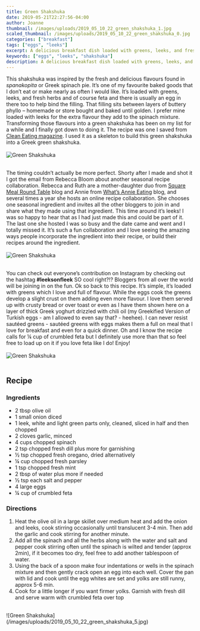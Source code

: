 ```yaml
---
title: Green Shakshuka
date: 2019-05-21T22:27:56-04:00
author: Joanne
thumbnail: /images/uploads/2019_05_10_22_green_shakshuka_1.jpg
scaled_thumbnail: /images/uploads/2019_05_10_22_green_shakshuka_0.jpg
categories: ["breakfast"]
tags: ["eggs", "leeks"]
excerpt: A delicious breakfast dish loaded with greens, leeks, and fresh herbs and of course feta
keywords: ["eggs", "leeks", "shakshuka"]
description: A delicious breakfast dish loaded with greens, leeks, and fresh herbs and of course feta
---
```


This shakshuka was inspired by the fresh and delicious flavours found in _spanakopita_ or Greek spinach pie. It’s one of my favourite baked goods that I don’t eat or make nearly as often I would like. It’s loaded with greens, leeks, and fresh herbs and of course feta and there is usually an egg in there too to help bind the filling. That filling sits between layers of buttery phyllo – homemade or store bought and baked until golden. I prefer mine loaded with leeks for the extra flavour they add to the spinach mixture. Transforming those flavours into a green shakshuka has been on my list for a while and I finally got down to doing it. The recipe was one I saved from <span class="highlight"><a rel="nofollow" href="https://www.cleaneatingmag.com">Clean Eating magazine</a></span>. I used it as a skeleton to build this green shakshuka into a Greek green shakshuka.
</br>
</br>
![Green Shakshuka](/images/uploads/2019_05_10_22_green_shakshuka_2.jpg)
</br>
</br>

The timing couldn’t actually be more perfect. Shorty after I made and shot it I got the email from Rebecca Bloom about another seasonal recipe collaboration. Rebecca and Ruth are a mother-daughter duo from <span class="highlight"><a rel="nofollow" href="http://www.squaremealroundtable.com">Square Meal Round Table</a></span> blog and Annie from <span class="highlight"><a rel="nofollow" href="http://whatannieseating.com">What’s Annie Eating</a></span> blog, and several times a year she hosts an online recipe collaboration. She chooses one seasonal ingredient and invites all the other bloggers to join in and share what they made using that ingredient. This time around it’s leeks! I was so happy to hear that as I had just made this and could be part of it. The last one she hosted I was so busy and the date came and went and I totally missed it. It’s such a fun collaboration and I love seeing the amazing ways people incorporate the ingredient into their recipe, or build their recipes around the ingredient.
</br>
</br>
![Green Shakshuka](/images/uploads/2019_05_10_22_green_shakshuka_3.jpg)
</br>
</br>

You can check out everyone’s contribution on Instagram by checking out the hashtag __#leeksonfleek__ SO cool right?!? Bloggers from all over the world will be joining in on the fun. Ok so back to this recipe.  It’s simple, it’s loaded with greens which I love and full of flavour. While the eggs cook the greens develop a slight crust on them adding even more flavour. I love them served up with crusty bread or over toast or even as I have them shown here on a layer of thick Greek yoghurt drizzled with chili oil (my Greekified Version of Turkish eggs - am I allowed to even say that? - heehee). I can never resist sautéed greens - sautéed greens with eggs makes them a full on meal that I love for breakfast and even for a quick dinner. Oh and I know the recipe calls for &frac14; cup of crumbled feta but I definitely use more than that so feel free to load up on it if you love feta like I do! Enjoy!
</br>
</br>
![Green Shakshuka](/images/uploads/2019_05_10_22_green_shakshuka_4.jpg)
</br>
</br>

## Recipe
### Ingredients

* <span itemprop="ingredients">2 tbsp olive oil </span>
* <span itemprop="ingredients">1 small onion diced </span>
* <span itemprop="ingredients">1 leek, white and light green parts only, cleaned, sliced in half and then chopped </span>
* <span itemprop="ingredients">2 cloves garlic, minced </span>
* <span itemprop="ingredients">4 cups chopped spinach</span>
* <span itemprop="ingredients">2 tsp chopped fresh dill plus more for garnishing </span>
* <span itemprop="ingredients">&frac12; tsp chopped fresh oregano, dried alternatively </span>
* <span itemprop="ingredients">&frac14; cup chopped fresh parsley </span>
* <span itemprop="ingredients">1 tsp chopped fresh mint </span>
* <span itemprop="ingredients">2 tbsp of water plus more if needed </span>
* <span itemprop="ingredients">&frac12; tsp each salt and pepper </span>
* <span itemprop="ingredients">4 large eggs </span>
* <span itemprop="ingredients">&frac14; cup of crumbled feta </span>

### Directions 

1. Heat the olive oil in a large skillet over medium heat and add the onion and leeks, cook stirring occasionally until translucent 3-4 min. Then add the garlic and cook stirring for another minute. 
2. Add all the spinach and all the herbs along with the water and salt and pepper cook stirring often until the spinach is wilted and tender (approx 2min), if it becomes too dry, feel free to add another tablespoon of water. 
3. Using the back of a spoon make four indentations or wells in the spinach mixture and then gently crack open an egg into each well. Cover the pan with lid and cook until the egg whites are set and yolks are still runny, approx 5-6 min. 
4. Cook for a little longer if you want firmer yolks. Garnish with fresh dill and serve warm with crumbled feta over top

</br>
![Green Shakshuka](/images/uploads/2019_05_10_22_green_shakshuka_5.jpg)